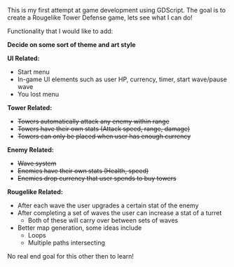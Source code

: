 This is my first attempt at game development using GDScript. The goal is to create a Rougelike Tower Defense game, lets see what I can do!


Functionality that I would like to add:

**Decide on some sort of theme and art style**

**UI Related:**
- Start menu
- In-game UI elements such as user HP, currency, timer, start wave/pause wave
- You lost menu
  
**Tower Related:**
- ~~Towers automatically attack any enemy within range~~
- ~~Towers have their own stats (Attack speed, range, damage)~~
- ~~Towers can only be placed when user has enough currency~~

**Enemy Related:**
- ~~Wave system~~
- ~~Enemies have their own stats (Health, speed)~~
- ~~Enemies drop currency that user spends to buy towers~~

**Rougelike Related:**
- After each wave the user upgrades a certain stat of the enemy
- After completing a set of waves the user can increase a stat of a turret
  - Both of these will carry over between sets of waves
- Better map generation, some ideas include
  - Loops
  - Multiple paths intersecting

No real end goal for this other then to learn!

